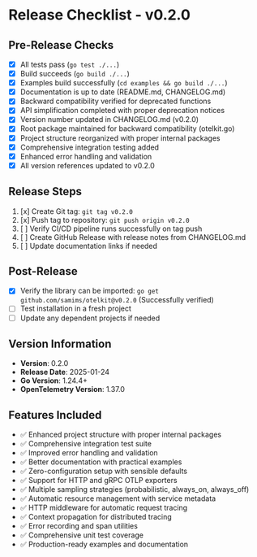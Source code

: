 # Release Checklist - v0.2.0

## Pre-Release Checks
- [x] All tests pass (`go test ./...`)
- [x] Build succeeds (`go build ./...`)
- [x] Examples build successfully (`cd examples && go build ./...`)
- [x] Documentation is up to date (README.md, CHANGELOG.md)
- [x] Backward compatibility verified for deprecated functions
- [x] API simplification completed with proper deprecation notices
- [x] Version number updated in CHANGELOG.md (v0.2.0)
- [x] Root package maintained for backward compatibility (otelkit.go)
- [x] Project structure reorganized with proper internal packages
- [x] Comprehensive integration testing added
- [x] Enhanced error handling and validation
- [x] All version references updated to v0.2.0

## Release Steps
1. [x] Create Git tag: `git tag v0.2.0`
2. [x] Push tag to repository: `git push origin v0.2.0`
3. [ ] Verify CI/CD pipeline runs successfully on tag push
4. [ ] Create GitHub Release with release notes from CHANGELOG.md
5. [ ] Update documentation links if needed

## Post-Release
- [x] Verify the library can be imported: `go get github.com/samims/otelkit@v0.2.0` (Successfully verified)
- [ ] Test installation in a fresh project
- [ ] Update any dependent projects if needed

## Version Information
- **Version**: 0.2.0
- **Release Date**: 2025-01-24
- **Go Version**: 1.24.4+
- **OpenTelemetry Version**: 1.37.0

## Features Included
- ✅ Enhanced project structure with proper internal packages
- ✅ Comprehensive integration test suite
- ✅ Improved error handling and validation
- ✅ Better documentation with practical examples
- ✅ Zero-configuration setup with sensible defaults
- ✅ Support for HTTP and gRPC OTLP exporters
- ✅ Multiple sampling strategies (probabilistic, always_on, always_off)
- ✅ Automatic resource management with service metadata
- ✅ HTTP middleware for automatic request tracing
- ✅ Context propagation for distributed tracing
- ✅ Error recording and span utilities
- ✅ Comprehensive unit test coverage
- ✅ Production-ready examples and documentation
